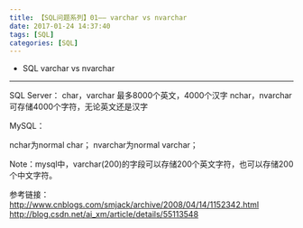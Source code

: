 ```yaml
---
title: 【SQL问题系列】01—— varchar vs nvarchar
date: 2017-01-24 14:37:40
tags: [SQL]
categories: [SQL]
---
```

- SQL varchar vs nvarchar
<!-- more -->

--------------------------------

SQL Server：
char，varchar	最多8000个英文，4000个汉字
nchar，nvarchar	可存储4000个字符，无论英文还是汉字

MySQL：

nchar为normal char；
nvarchar为normal varchar；

Note：mysql中，varchar(200)的字段可以存储200个英文字符，也可以存储200个中文字符。

参考链接：
http://www.cnblogs.com/smjack/archive/2008/04/14/1152342.html
http://blog.csdn.net/ai_xm/article/details/55113548